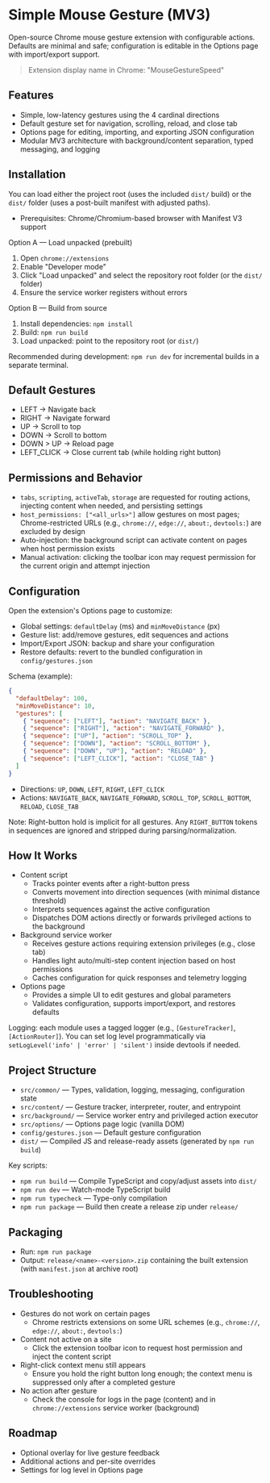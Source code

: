 # Simple Mouse Gesture (MV3)

Open-source Chrome mouse gesture extension with configurable actions. Defaults are minimal and safe; configuration is editable in the Options page with import/export support.

> Extension display name in Chrome: "MouseGestureSpeed"

## Features
- Simple, low-latency gestures using the 4 cardinal directions
- Default gesture set for navigation, scrolling, reload, and close tab
- Options page for editing, importing, and exporting JSON configuration
- Modular MV3 architecture with background/content separation, typed messaging, and logging

## Installation

You can load either the project root (uses the included `dist/` build) or the `dist/` folder (uses a post-built manifest with adjusted paths).

- Prerequisites: Chrome/Chromium-based browser with Manifest V3 support

Option A — Load unpacked (prebuilt)
1. Open `chrome://extensions`
2. Enable "Developer mode"
3. Click "Load unpacked" and select the repository root folder (or the `dist/` folder)
4. Ensure the service worker registers without errors

Option B — Build from source
1. Install dependencies: `npm install`
2. Build: `npm run build`
3. Load unpacked: point to the repository root (or `dist/`)

Recommended during development: `npm run dev` for incremental builds in a separate terminal.

## Default Gestures

- LEFT → Navigate back
- RIGHT → Navigate forward
- UP → Scroll to top
- DOWN → Scroll to bottom
- DOWN > UP → Reload page
- LEFT_CLICK → Close current tab (while holding right button)


## Permissions and Behavior

- `tabs`, `scripting`, `activeTab`, `storage` are requested for routing actions, injecting content when needed, and persisting settings
- `host_permissions: ["<all_urls>"]` allow gestures on most pages; Chrome-restricted URLs (e.g., `chrome://`, `edge://`, `about:`, `devtools:`) are excluded by design
- Auto-injection: the background script can activate content on pages when host permission exists
- Manual activation: clicking the toolbar icon may request permission for the current origin and attempt injection

## Configuration

Open the extension's Options page to customize:
- Global settings: `defaultDelay` (ms) and `minMoveDistance` (px)
- Gesture list: add/remove gestures, edit sequences and actions
- Import/Export JSON: backup and share your configuration
- Restore defaults: revert to the bundled configuration in `config/gestures.json`

Schema (example):
```json
{
  "defaultDelay": 100,
  "minMoveDistance": 10,
  "gestures": [
    { "sequence": ["LEFT"], "action": "NAVIGATE_BACK" },
    { "sequence": ["RIGHT"], "action": "NAVIGATE_FORWARD" },
    { "sequence": ["UP"], "action": "SCROLL_TOP" },
    { "sequence": ["DOWN"], "action": "SCROLL_BOTTOM" },
    { "sequence": ["DOWN", "UP"], "action": "RELOAD" },
    { "sequence": ["LEFT_CLICK"], "action": "CLOSE_TAB" }
  ]
}
```

- Directions: `UP`, `DOWN`, `LEFT`, `RIGHT`, `LEFT_CLICK`
- Actions: `NAVIGATE_BACK`, `NAVIGATE_FORWARD`, `SCROLL_TOP`, `SCROLL_BOTTOM`, `RELOAD`, `CLOSE_TAB`

Note: Right-button hold is implicit for all gestures. Any `RIGHT_BUTTON` tokens in sequences are ignored and stripped during parsing/normalization.

## How It Works

- Content script
  - Tracks pointer events after a right-button press
  - Converts movement into direction sequences (with minimal distance threshold)
  - Interprets sequences against the active configuration
  - Dispatches DOM actions directly or forwards privileged actions to the background
- Background service worker
  - Receives gesture actions requiring extension privileges (e.g., close tab)
  - Handles light auto/multi-step content injection based on host permissions
  - Caches configuration for quick responses and telemetry logging
- Options page
  - Provides a simple UI to edit gestures and global parameters
  - Validates configuration, supports import/export, and restores defaults

Logging: each module uses a tagged logger (e.g., `[GestureTracker]`, `[ActionRouter]`). You can set log level programmatically via `setLogLevel('info' | 'error' | 'silent')` inside devtools if needed.

## Project Structure

- `src/common/` — Types, validation, logging, messaging, configuration state
- `src/content/` — Gesture tracker, interpreter, router, and entrypoint
- `src/background/` — Service worker entry and privileged action executor
- `src/options/` — Options page logic (vanilla DOM)
- `config/gestures.json` — Default gesture configuration
- `dist/` — Compiled JS and release-ready assets (generated by `npm run build`)

Key scripts:
- `npm run build` — Compile TypeScript and copy/adjust assets into `dist/`
- `npm run dev` — Watch-mode TypeScript build
- `npm run typecheck` — Type-only compilation
- `npm run package` — Build then create a release zip under `release/`

## Packaging

- Run: `npm run package`
- Output: `release/<name>-<version>.zip` containing the built extension (with `manifest.json` at archive root)

## Troubleshooting

- Gestures do not work on certain pages
  - Chrome restricts extensions on some URL schemes (e.g., `chrome://`, `edge://`, `about:`, `devtools:`)
- Content not active on a site
  - Click the extension toolbar icon to request host permission and inject the content script
- Right-click context menu still appears
  - Ensure you hold the right button long enough; the context menu is suppressed only after a completed gesture
- No action after gesture
  - Check the console for logs in the page (content) and in `chrome://extensions` service worker (background)


## Roadmap

- Optional overlay for live gesture feedback
- Additional actions and per-site overrides
- Settings for log level in Options page
